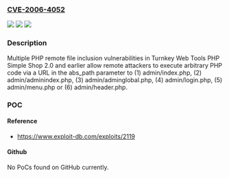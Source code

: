 ### [CVE-2006-4052](https://cve.mitre.org/cgi-bin/cvename.cgi?name=CVE-2006-4052)
![](https://img.shields.io/static/v1?label=Product&message=n%2Fa&color=blue)
![](https://img.shields.io/static/v1?label=Version&message=n%2Fa&color=blue)
![](https://img.shields.io/static/v1?label=Vulnerability&message=n%2Fa&color=brighgreen)

### Description

Multiple PHP remote file inclusion vulnerabilities in Turnkey Web Tools PHP Simple Shop 2.0 and earlier allow remote attackers to execute arbitrary PHP code via a URL in the abs_path parameter to (1) admin/index.php, (2) admin/adminindex.php, (3) admin/adminglobal.php, (4) admin/login.php, (5) admin/menu.php or (6) admin/header.php.

### POC

#### Reference
- https://www.exploit-db.com/exploits/2119

#### Github
No PoCs found on GitHub currently.

